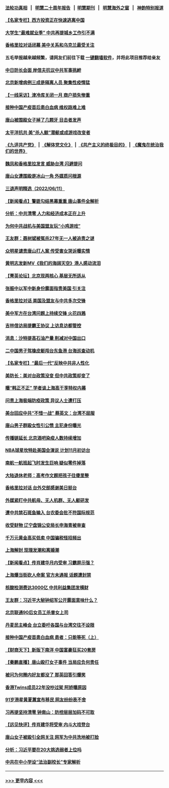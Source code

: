 #### [法轮功真相](https://github.com/gfw-breaker/truth/blob/master/README.md?t=0) &nbsp;&nbsp;|&nbsp;&nbsp; [明慧二十周年报告](https://github.com/gfw-breaker/mh-reports/blob/master/README.md?t=0) &nbsp;&nbsp;|&nbsp;&nbsp;[明慧期刊](https://github.com/gfw-breaker/mh-qikan) &nbsp;&nbsp;|&nbsp;&nbsp; [明慧海外之窗](https://github.com/gfw-breaker/mh-news/blob/master/README.md?t=0) &nbsp;&nbsp;|&nbsp;&nbsp; [神韵特别报道](https://github.com/gfw-breaker/mh-news/blob/master/shenyun.md?t=0)
#### [【名家专栏】西方投资正在快速逃离中国](../pages/nsc413/n13757817.md?t=06130601) 
#### [大学生“最难就业季” 中共再提城乡工作引不满](../pages/nsc413/n13757951.md?t=06130601) 
#### [香格里拉对话闭幕 美中关系和乌克兰最受关注](../pages/nsc413/n13757929.md?t=06130601) 
#### 五毛举报越来越频繁，请网友们前往下载 [一键翻墙软件](https://github.com/gfw-breaker/ssr-accounts)，并将此项目推荐给亲友
#### [中日防长会面 岸信夫抗议中共军事挑衅](../pages/nsc413/n13757815.md?t=06130601) 
#### [北京新增病例三成是隔离人员 聚集性疫情猛](../pages/nsc413/n13757776.md?t=06130601) 
#### [【一线采访】津冷库关闭一月 商户损失惨重](../pages/nsc413/n13757772.md?t=06130601) 
#### [接种中国产疫苗后患白血病 维权路难上难](../pages/nsc413/n13757363.md?t=06130601) 
#### [唐山被围殴女子掉了几颗牙 目击者发声](../pages/nsc413/n13757580.md?t=06130601) 
#### [太平洋抗共 美“杀人鲸”潜艇或成游戏改变者](../pages/nsc413/n13754341.md?t=06130601) 
#### [《九评共产党》](https://github.com/begood0513/9ping.md/blob/master/README.md) &nbsp;|&nbsp; [《解体党文化》](../../../../jtdwh.md/blob/master/README.md)  &nbsp;|&nbsp; [《共产主义的终极目的》](../../../../gczydzjmd.md/blob/master/README.md) &nbsp;|&nbsp; [《魔鬼在统治我们的世界》](../../../../mgztzwmdsj.md/blob/master/README.md) 
#### [魏凤和香格里拉发言 威胁台湾 闪避提问](../pages/nsc413/n13757352.md?t=06130601) 
#### [唐山女遭围殴是冰山一角 外媒质问根源](../pages/nsc413/n13757467.md?t=06130601) 
#### [三退声明精选（2022/06/11）](../pages/nsc413/n13757523.md?t=06130601) 
#### [【新闻看点】警匪勾结黑幕重重 唐山事件全解析](../pages/nsc413/n13757354.md?t=06130601) 
#### [分析：中共清零 人力和经济成本正在上升](../pages/nsc413/n13757351.md?t=06130601) 
#### [为何中共战机与美国盟友玩“小鸡游戏”](../pages/nsc413/n13757366.md?t=06130601) 
#### [王友群：聂树斌被冤杀27年无一人被追责之谜](../pages/nsc413/n13757410.md?t=06130601) 
#### [众明星谴责唐山打人案 传受害女哭诉曝实情](../pages/nsc413/n13757367.md?t=06130601) 
#### [黄明志发新MV《我们的海阔天空》港人感动流泪](../pages/nsc413/n13757350.md?t=06130601) 
#### [【菁英论坛】北京现两核心 基层无所适从](../pages/nsc413/n13757348.md?t=06130601) 
#### [张振中以军中新身份露面指责美国 引关注](../pages/nsc413/n13757337.md?t=06130601) 
#### [香格里拉对话 美国及盟友与中共多次交锋](../pages/nsc413/n13757263.md?t=06130601) 
#### [美中军方在台湾问题上持续交锋 火花四溅](../pages/nsc413/n13757334.md?t=06130601) 
#### [吉林信访局提霸王协议 上访息访都管控](../pages/nsc413/n13757307.md?t=06130601) 
#### [消息：沙特提高石油产量 削减对中国出口](../pages/nsc413/n13757295.md?t=06130601) 
#### [二中国男子驾橡皮艇闯台东鱼港 台海巡查动机](../pages/nsc413/n13757297.md?t=06130601) 
#### [【名家专栏】“最后一代”反映中共非人性化](../pages/nsc413/n13756676.md?t=06130601) 
#### [美防长：美对台政策没变 但中共政策却变了](../pages/nsc413/n13757281.md?t=06130601) 
#### [曝“韩正不正” 学者谈上海高干享特权内幕](../pages/nsc413/n13757212.md?t=06130601) 
#### [问责上海极端防疫政策 异议人士遭打压](../pages/nsc413/n13757256.md?t=06130601) 
#### [美台回应中共“不惜一战” 蔡英文：台湾不屈服](../pages/nsc413/n13757118.md?t=06130601) 
#### [唐山男子群殴女性引公愤 主犯身份曝光](../pages/nsc413/n13757180.md?t=06130601) 
#### [传播链延长 北京酒吧染疫人数持续增加](../pages/nsc413/n13757164.md?t=06130601) 
#### [NBA球星坎特赴美国会演说 计划11月初访台](../pages/nsc413/n13757144.md?t=06130601) 
#### [南航一航班起飞时发生巨响 疑似零件掉落](../pages/nsc413/n13757109.md?t=06130601) 
#### [大陆退休老师：高考作文题把孩子往傻里整](../pages/nsc413/n13757103.md?t=06130601) 
#### [香格里拉对话 台外交部感谢美日挺台](../pages/nsc413/n13757094.md?t=06130601) 
#### [外媒紧盯中共航母、无人机群、无人艇研发](../pages/nsc413/n13757054.md?t=06130601) 
#### [遭中共禁石斑鱼输入 台农委会批不符国际规范](../pages/nsc413/n13757003.md?t=06130601) 
#### [收受财物 辽宁盘锦公安局长申海青被审查](../pages/nsc413/n13757068.md?t=06130601) 
#### [千万元黄金高买低卖 中国骗税怪招频出](../pages/nsc413/n13757073.md?t=06130601) 
#### [上海解封 现理发潮和离婚潮](../pages/nsc413/n13757062.md?t=06130601) 
#### [【新闻看点】传肖建华月内受审 习霸屏示强？](../pages/nsc413/n13756863.md?t=06130601) 
#### [上海爆当街砍人命案 官方未通报 话题遭封禁](../pages/nsc413/n13756964.md?t=06130601) 
#### [核酸检测费达3000亿 中共利益集团发横财](../pages/nsc413/n13757046.md?t=06130601) 
#### [王友群：习近平大秘钟绍军公开露面意味什么？](../pages/nsc413/n13756934.md?t=06130601) 
#### [北京联通90后女员工杀害女上司](../pages/nsc413/n13756962.md?t=06130601) 
#### [丹麦民主峰会 台立委吁各国与台湾交往不设限](../pages/nsc413/n13756929.md?t=06130601) 
#### [接种中国产疫苗患白血病 患者：只能等死（上）](../pages/nsc413/n13756744.md?t=06130601) 
#### [【财商天下】新版下南洋 中国富豪狂买20套房](../pages/nsc413/n13756795.md?t=06130601) 
#### [【秦鹏直播】唐山殴打女子事件 当局应负何责任](../pages/nsc413/n13756831.md?t=06130601) 
#### [被问为何圈内好友都没了 那英回答引爆笑](../pages/nsc413/n13756813.md?t=06130601) 
#### [香港Twins成员22年没吵过架 阿娇曝原因](../pages/nsc413/n13756846.md?t=06130601) 
#### [91岁港星黄夏蕙宣布移民 网友纷纷表不舍](../pages/nsc413/n13756794.md?t=06130601) 
#### [习再提坚持清零 钟南山：防控层层加码不可取](../pages/nsc413/n13756635.md?t=06130601) 
#### [【远见快评】传肖建华将受审 内斗大戏登台](../pages/nsc413/n13756829.md?t=06130601) 
#### [唐山女子被殴引全网关注 网军为中共洗地被打脸](../pages/nsc413/n13756814.md?t=06130601) 
#### [分析：习近平要在20大挑选弱者上位吗](../pages/nsc413/n13756800.md?t=06130601) 
#### [中共在中小学设“法治副校长”专家解析](../pages/nsc413/n13756546.md?t=06130601) 

----
#### [ >>> 更早内容 <<< ](../indexes/nsc413-earlier.md)
